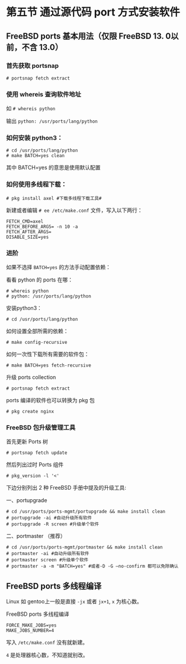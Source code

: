 # 第五节 通过源代码 port 方式安装软件

## FreeBSD ports 基本用法（仅限 FreeBSD 13. 0以前，不含 13.0）

### 首先获取 portsnap

`# portsnap fetch extract`

### 使用 whereis 查询软件地址

如 `# whereis python`

输出 `python: /usr/ports/lang/python`

### 如何安装 python3：

```
# cd /usr/ports/lang/python
# make BATCH=yes clean
```

其中 BATCH=yes 的意思是使用默认配置

### 如何使用多线程下载：

`# pkg install axel #下载多线程下载工具#`

新建或者编辑 `# ee /etc/make.conf` 文件，写入以下两行：

```
FETCH_CMD=axel
FETCH_BEFORE_ARGS= -n 10 -a
FETCH_AFTER_ARGS=
DISABLE_SIZE=yes
```

### 进阶

如果不选择 `BATCH=yes` 的方法手动配置依赖：

看看 python 的 ports 在哪：

```
# whereis python
# python: /usr/ports/lang/python
```

安装python3：

`# cd /usr/ports/lang/python`

如何设置全部所需的依赖：

`# make config-recursive`

如何一次性下载所有需要的软件包：

`# make BATCH=yes fetch-recursive`

升级 ports collection

`# portsnap fetch extract`

ports 编译的软件也可以转换为 pkg 包

`# pkg create nginx`

### FreeBSD 包升级管理工具

首先更新 Ports 树

```
# portsnap fetch update
```

然后列出过时 Ports 组件
```
# pkg_version -l '<'
```
下边分别列出 2 种 FreeBSD 手册中提及的升级工具:

一、portupgrade

```
# cd /usr/ports/ports-mgmt/portupgrade && make install clean
# portupgrade -ai #自动升级所有软件
# portupgrade -R screen #升级单个软件
```

二、portmaster （推荐）

```
# cd /usr/ports/ports-mgmt/portmaster && make install clean
# portmaster -ai #自动升级所有软件
# portmaster screen #升级单个软件
# portmaster -a -m "BATCH=yes" #或者-D -G –no-confirm 都可以免除确认
```

## FreeBSD ports 多线程编译

Linux 如 gentoo上一般是直接 `-jx` 或者 `jx+1`, `x` 为核心数。

FreeBSD ports 多线程编译

```
FORCE_MAKE_JOBS=yes
MAKE_JOBS_NUMBER=4
```

写入 `/etc/make.conf` 没有就新建。

`4` 是处理器核心数，不知道就别改。
